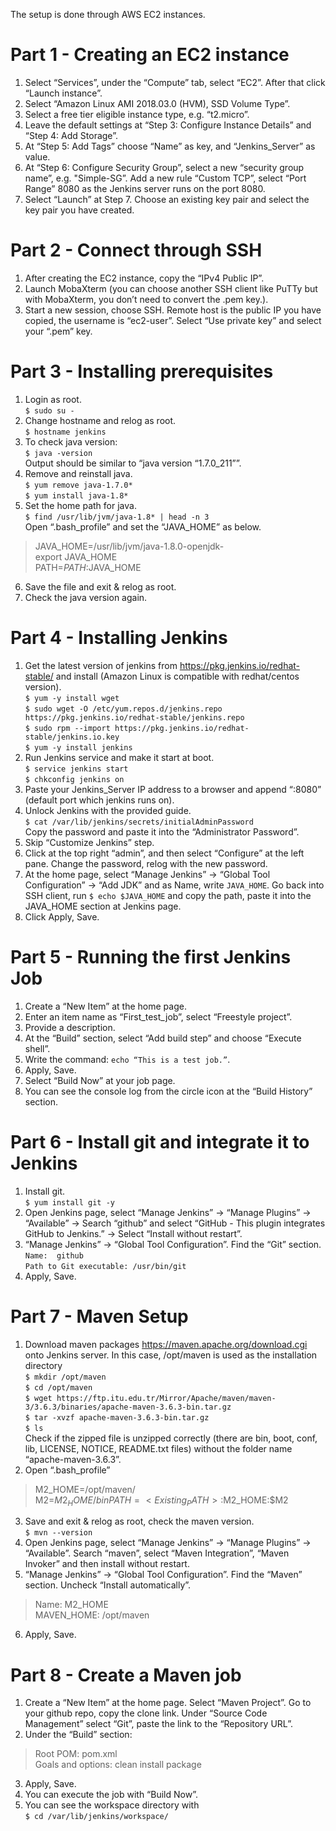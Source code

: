 The setup is done through AWS EC2 instances.  
# Part 1 - Creating an EC2 instance  
1. Select “Services”, under the “Compute” tab, select “EC2”. After that click “Launch instance”.
2. Select “Amazon Linux AMI 2018.03.0 (HVM), SSD Volume Type”.
3. Select a free tier eligible instance type, e.g. “t2.micro”.
4. Leave the default settings at “Step 3: Configure Instance Details” and “Step 4: Add Storage”.
5. At “Step 5: Add Tags” choose “Name” as key, and “Jenkins_Server” as value.
6. At “Step 6: Configure Security Group”, select a new “security group name”, e.g. "Simple-SG”. Add a new rule “Custom TCP”, select “Port Range” 8080 as the Jenkins server runs on the port 8080.
7. Select “Launch” at Step 7. Choose an existing key pair and select the key pair you have created.

# Part 2 - Connect through SSH
1. After creating the EC2 instance, copy the “IPv4 Public IP”.
2. Launch MobaXterm (you can choose another SSH client like PuTTy but with MobaXterm, you don’t need to convert the .pem key.).
3. Start a new session, choose SSH. Remote host is the public IP you have copied, the username is “ec2-user”. Select “Use private key” and select your “.pem” key.

# Part 3 - Installing prerequisites  
1. Login as root.  
`$ sudo su -`  
2. Change hostname and relog as root.  
`$ hostname jenkins`  
3. To check java version:  
`$ java -version`  
Output should be similar to “java version “1.7.0_211””.  
4. Remove and reinstall java.  
`$ yum remove java-1.7.0*`  
`$ yum install java-1.8*`
5. Set the home path for java.  
`$ find /usr/lib/jvm/java-1.8* | head -n 3`  
Open “.bash_profile” and set the “JAVA_HOME” as below.  
> JAVA_HOME=/usr/lib/jvm/java-1.8.0-openjdk-<Java version which seen in the above output>  
> export JAVA_HOME  
> PATH=$PATH:$JAVA_HOME  

6. Save the file and exit & relog as root.  
7. Check the java version again.  

# Part 4 - Installing Jenkins  
1. Get the latest version of jenkins from https://pkg.jenkins.io/redhat-stable/ and install (Amazon Linux is compatible with redhat/centos version).  
`$ yum -y install wget`  
`$ sudo wget -O /etc/yum.repos.d/jenkins.repo https://pkg.jenkins.io/redhat-stable/jenkins.repo`  
`$ sudo rpm --import https://pkg.jenkins.io/redhat-stable/jenkins.io.key`  
`$ yum -y install jenkins`  
2. Run Jenkins service and make it start at boot.  
`$ service jenkins start`  
`$ chkconfig jenkins on`  
3. Paste your Jenkins_Server IP address to a browser and append “:8080” (default port which jenkins runs on).  
4. Unlock Jenkins with the provided guide.  
`$ cat /var/lib/jenkins/secrets/initialAdminPassword`  
Copy the password and paste it into the “Administrator Password”.  
5. Skip “Customize Jenkins” step.  
6. Click at the top right “admin”, and then select “Configure” at the left pane. Change the password, relog with the new password.  
7. At the home page, select “Manage Jenkins” → “Global Tool Configuration” → “Add JDK” and as Name, write `JAVA_HOME`. Go back into SSH client, run `$ echo $JAVA_HOME` and copy the path, paste it into the JAVA_HOME section at Jenkins page.  
8. Click Apply, Save.  

# Part 5 - Running the first Jenkins Job  
1. Create a “New Item” at the home page.  
2. Enter an item name as “First_test_job”, select “Freestyle project”.  
3. Provide a description.  
4. At the “Build” section, select “Add build step” and choose “Execute shell”.  
5. Write the command: `echo “This is a test job.”`.  
6. Apply, Save.  
7. Select “Build Now” at your job page.  
8. You can see the console log from the circle icon at the “Build History” section.  

# Part 6 - Install git and integrate it to Jenkins  
1. Install git.  
`$ yum install git -y`  
2. Open Jenkins page, select “Manage Jenkins” → “Manage Plugins” → “Available” → Search “github” and select “GitHub - This plugin integrates GitHub to Jenkins.” → Select “Install without restart”.  
3. “Manage Jenkins” → “Global Tool Configuration”. Find the “Git” section.  
`Name:	github`  
`Path to Git executable: /usr/bin/git`  
4. Apply, Save.  

# Part 7 - Maven Setup  
1. Download maven packages https://maven.apache.org/download.cgi onto Jenkins server. In this case, /opt/maven is used as the installation directory  
`$ mkdir /opt/maven`  
`$ cd /opt/maven`  
`$ wget https://ftp.itu.edu.tr/Mirror/Apache/maven/maven-3/3.6.3/binaries/apache-maven-3.6.3-bin.tar.gz`  
`$ tar -xvzf apache-maven-3.6.3-bin.tar.gz`  
`$ ls`  
Check if the zipped file is unzipped correctly (there are bin, boot, conf, lib, LICENSE, NOTICE, README.txt files) without the folder name “apache-maven-3.6.3”.  
2. Open “.bash_profile”  
> M2_HOME=/opt/maven/  
> M2=$M2_HOME/bin  
> PATH=<Existing_PATH>:$M2_HOME:$M2  

3. Save and exit & relog as root, check the maven version.  
`$ mvn --version`  
4. Open Jenkins page, select “Manage Jenkins” → “Manage Plugins” → “Available”. Search “maven”, select “Maven Integration”, “Maven Invoker” and then install without restart.  
5. “Manage Jenkins” → “Global Tool Configuration”. Find the “Maven” section. Uncheck “Install automatically”.  
> Name: M2_HOME  
> MAVEN_HOME: /opt/maven  

6. Apply, Save.  

# Part 8 - Create a Maven job  
1. Create a “New Item” at the home page. Select “Maven Project”. Go to your github repo, copy the clone link. Under “Source Code Management” select “Git”, paste the link to the “Repository URL”.  
2. Under the “Build” section:  
> Root POM: pom.xml  
> Goals and options: clean install package  

3. Apply, Save.  
4. You can execute the job with “Build Now”.  
5. You can see the workspace directory with  
`$ cd /var/lib/jenkins/workspace/`  

